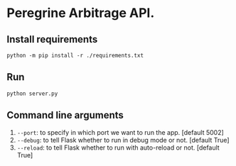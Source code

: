# Peregrine Arbitrage API.

## Install requirements

`python -m pip install -r ./requirements.txt`

## Run

`python server.py`

## Command line arguments

1. `--port`: to specify in which port we want to run the app. [default 5002]
2. `--debug`: to tell Flask whether to run in debug mode or not. [default True]
3. `--reload`: to tell Flask whether to run with auto-reload or not. [default True]
